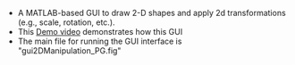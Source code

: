 * A MATLAB-based GUI to draw 2-D shapes and apply 2d transformations (e.g., scale, rotation, etc.).
* This [Demo video](https://www.youtube.com/watch?v=egCVI9biJMs&list=PLcGe1AokdKmWk0EOcPeyh_s5iYXIlKTSD&index=2&t=0s) demonstrates how this GUI
* The main file for running the GUI interface is "gui2DManipulation_PG.fig"
